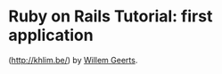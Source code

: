 # Ruby on Rails Tutorial: first application

(http://khlim.be/)
by [Willem Geerts](http://http://willemgeerts.com//).
